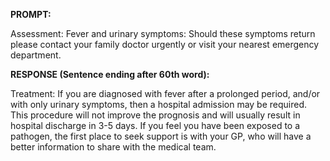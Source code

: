 **PROMPT:**

Assessment: Fever and urinary symptoms: Should these symptoms return please contact your family doctor urgently or visit your nearest emergency department.

**RESPONSE (Sentence ending after 60th word):**

Treatment:  If you are diagnosed with fever after a prolonged period, and/or with only urinary symptoms, then a hospital admission may be required. This procedure will not improve the prognosis and will usually result in hospital discharge in 3-5 days. If you feel you have been exposed to a pathogen, the first place to seek support is with your GP, who will have a better information to share with the medical team. 